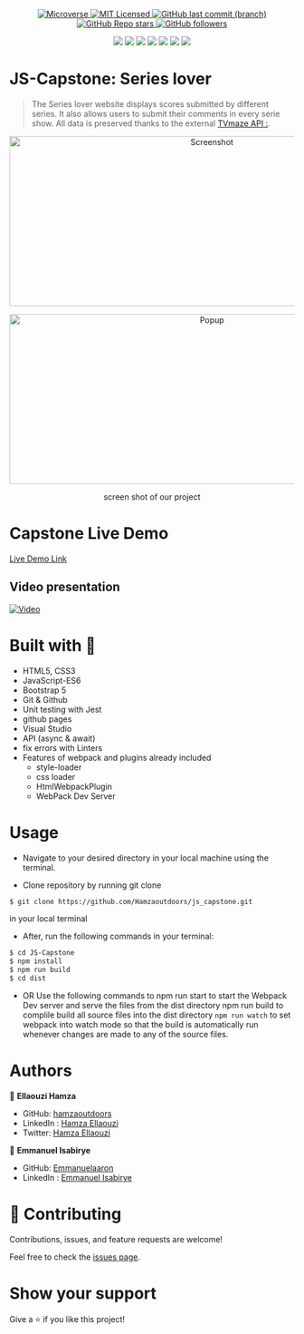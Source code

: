 <p align="center">
  <a href="https://www.microverse.org/">
    <img alt="Microverse" src="https://img.shields.io/badge/-Microverse-blueviolet?style=flat-square">
  </a>
  <a href="https://github.com/Hamzaoutdoors/to-do-list/blob/development/LICENSE">
    <img alt="MIT Licensed" src="https://img.shields.io/github/license/Hamzaoutdoors/to-do-list?style=flat-square">
  </a>
  <a href="https://github.com/Hamzaoutdoors/js_capstone">
    <img alt="GitHub last commit (branch)" src="https://img.shields.io/github/last-commit/Hamzaoutdoors/js_capstone/dev?color=blue&style=flat-square">
  </a>
  <a href="https://github.com/Hamzaoutdoors/js_capstone">
    <img alt="GitHub Repo stars" src="https://img.shields.io/github/stars/Hamzaoutdoors/js_capstone?color=green&label=%E2%98%85%20stars%20&style=flat-square">
  </a>
  <a href="https://github.com/Hamzaoutdoors">
    <img alt="GitHub followers" src="https://img.shields.io/github/followers/Hamzaoutdoors?color=yellow&logo=github&style=flat-square">
  </a>
</p>

<div align="center">
 <img src="https://img.shields.io/badge/javascript-%23323330.svg?style=for-the-badge&logo=javascript&logoColor=%23F7DF1E"/> <img src="https://img.shields.io/badge/html5-%23E34F26.svg?style=for-the-badge&logo=html5&logoColor=white"/> <img src="https://img.shields.io/badge/css3-%231572B6.svg?style=for-the-badge&logo=css3&logoColor=white"/> <img src="https://img.shields.io/badge/bootstrap-%23563D7C.svg?style=for-the-badge&logo=bootstrap&logoColor=white"/> <img src="https://img.shields.io/badge/git-%23F05033.svg?style=for-the-badge&logo=git&logoColor=white"/> <img src="https://img.shields.io/badge/webpack-%238DD6F9.svg?style=for-the-badge&logo=webpack&logoColor=black"/> <img src="https://img.shields.io/badge/-jest-%23C21325?style=for-the-badge&logo=jest&logoColor=white"/></div>

# JS-Capstone: Series lover

> The Series lover website displays scores submitted by different series. It also allows users to submit their comments in every serie show. All data is preserved thanks to the external [TVmaze API :](https://www.tvmaze.com/api).
 
 <p align="center">
    <img alt="Screenshot" src="https://user-images.githubusercontent.com/80895497/132874077-4edf055c-eb84-4326-9d7c-f5aa67fec688.png"width="700" height="300">
</p>
<p align="center">
    <img alt="Popup" src="https://user-images.githubusercontent.com/80895497/132874290-3cfe25ba-9f64-45dc-8066-359eb212e6b2.png"width="700" height="300">
    <p align="center">screen shot of our project</p>
</p>

# Capstone Live Demo
[Live Demo Link](https://hamzaoutdoors.github.io/js_capstone/)

## Video presentation

[![Video](https://user-images.githubusercontent.com/80895497/132873016-3cb89f3c-f0d3-4d69-b48f-e43810653a23.png)](https://drive.google.com/file/d/1nxTdAebrj8g08sjhaXpOBEbDju1GlYig/view?usp=sharing)

# Built with 🔨
- HTML5, CSS3
- JavaScript-ES6
- Bootstrap 5
- Git & Github
- Unit testing with Jest
- github pages
- Visual Studio
- API (async & await)
- fix errors with Linters
- Features of webpack and plugins already included
  - style-loader
  - css loader
  - HtmlWebpackPlugin
  - WebPack Dev Server

# Usage

- Navigate to your desired directory in your local machine using the terminal.

- Clone repository by running git clone 

```sh
$ git clone https://github.com/Hamzaoutdoors/js_capstone.git
```
in your local terminal

- After, run the following commands in your terminal:
```sh 
$ cd JS-Capstone
$ npm install
$ npm run build
$ cd dist
```

- OR Use the following commands to npm run start to start the Webpack Dev server and serve the files from the dist directory npm run build to complile build all source files into the dist directory ```npm run watch``` to set webpack into watch mode so that the build is automatically run whenever changes are made to any of the source files.

# Authors

👤 **Ellaouzi Hamza**

- GitHub: [hamzaoutdoors](https://github.com/Hamzaoutdoors)
- LinkedIn : [Hamza Ellaouzi](https://www.linkedin.com/in/hamza-ellaouzi-137a45b8/)
- Twitter: [Hamza Ellaouzi](https://twitter.com/EllaouziHamza)

👤 **Emmanuel Isabirye**

- GitHub: [Emmanuelaaron](https://github.com/Emmanuelaaron)
- LinkedIn : [Emmanuel Isabirye](https://www.linkedin.com/in/fullstackwebdev-emma/) 

# 🤝 Contributing

Contributions, issues, and feature requests are welcome!

Feel free to check the [issues page](https://github.com/Hamzaoutdoors/js_capstone/issues).

# Show your support

Give a ⭐️ if you like this project!
